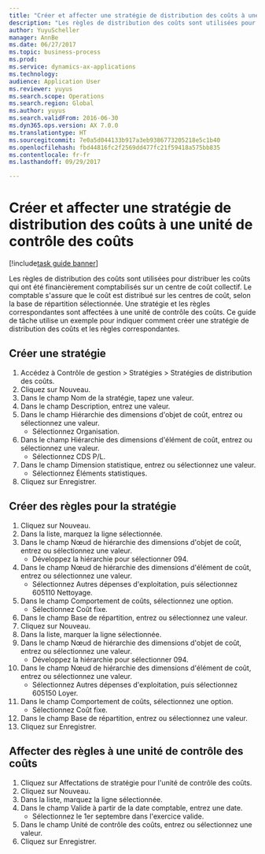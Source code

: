 ```yaml
--- 
title: "Créer et affecter une stratégie de distribution des coûts à une unité de contrôle des coûts"
description: "Les règles de distribution des coûts sont utilisées pour distribuer les coûts qui ont été financièrement comptabilisés sur un centre de coût collectif."
author: YuyuScheller
manager: AnnBe
ms.date: 06/27/2017
ms.topic: business-process
ms.prod: 
ms.service: dynamics-ax-applications
ms.technology: 
audience: Application User
ms.reviewer: yuyus
ms.search.scope: Operations
ms.search.region: Global
ms.author: yuyus
ms.search.validFrom: 2016-06-30
ms.dyn365.ops.version: AX 7.0.0
ms.translationtype: HT
ms.sourcegitcommit: 7e0a5d044133b917a3eb9386773205218e5c1b40
ms.openlocfilehash: fbd44816fc2f2569dd477fc21f59418a575bb835
ms.contentlocale: fr-fr
ms.lasthandoff: 09/29/2017

---
```

# <a name="create-and-assign-a-cost-distribution-policy-to-a-cost-control-unit"></a>Créer et affecter une stratégie de distribution des coûts à une unité de contrôle des coûts

[!include[task guide banner](../../includes/task-guide-banner.md)]

Les règles de distribution des coûts sont utilisées pour distribuer les coûts qui ont été financièrement comptabilisés sur un centre de coût collectif. Le comptable s'assure que le coût est distribué sur les centres de coût, selon la base de répartition sélectionnée. Une stratégie et les règles correspondantes sont affectées à une unité de contrôle des coûts. Ce guide de tâche utilise un exemple pour indiquer comment créer une stratégie de distribution des coûts et les règles correspondantes.


## <a name="create-a-policy"></a>Créer une stratégie
1. Accédez à Contrôle de gestion > Stratégies > Stratégies de distribution des coûts.
2. Cliquez sur Nouveau.
3. Dans le champ Nom de la stratégie, tapez une valeur.
4. Dans le champ Description, entrez une valeur.
5. Dans le champ Hiérarchie des dimensions d'objet de coût, entrez ou sélectionnez une valeur.
    * Sélectionnez Organisation.  
6. Dans le champ Hiérarchie des dimensions d'élément de coût, entrez ou sélectionnez une valeur.
    * Sélectionnez CDS P/L.  
7. Dans le champ Dimension statistique, entrez ou sélectionnez une valeur.
    * Sélectionnez Éléments statistiques.  
8. Cliquez sur Enregistrer.

## <a name="create-rules-for-the-policy"></a>Créer des règles pour la stratégie
1. Cliquez sur Nouveau.
2. Dans la liste, marquez la ligne sélectionnée.
3. Dans le champ Nœud de hiérarchie des dimensions d'objet de coût, entrez ou sélectionnez une valeur.
    * Développez la hiérarchie pour sélectionner 094.  
4. Dans le champ Nœud de hiérarchie des dimensions d'élément de coût, entrez ou sélectionnez une valeur.
    * Sélectionnez Autres dépenses d'exploitation, puis sélectionnez 605110 Nettoyage.  
5. Dans le champ Comportement de coûts, sélectionnez une option.
    * Sélectionnez Coût fixe.  
6. Dans le champ Base de répartition, entrez ou sélectionnez une valeur.
7. Cliquez sur Nouveau.
8. Dans la liste, marquer la ligne sélectionnée.
9. Dans le champ Nœud de hiérarchie des dimensions d'objet de coût, entrez ou sélectionnez une valeur.
    * Développez la hiérarchie pour sélectionner 094.  
10. Dans le champ Nœud de hiérarchie des dimensions d'élément de coût, entrez ou sélectionnez une valeur.
    * Sélectionnez Autres dépenses d'exploitation, puis sélectionnez 605150 Loyer.  
11. Dans le champ Comportement de coûts, sélectionnez une option.
    * Sélectionnez Coût fixe.  
12. Dans le champ Base de répartition, entrez ou sélectionnez une valeur.
13. Cliquez sur Enregistrer.

## <a name="assign-rules-to-a-cost-control-unit"></a>Affecter des règles à une unité de contrôle des coûts
1. Cliquez sur Affectations de stratégie pour l'unité de contrôle des coûts.
2. Cliquez sur Nouveau.
3. Dans la liste, marquez la ligne sélectionnée.
4. Dans le champ Valide à partir de la date comptable, entrez une date.
    * Sélectionnez le 1er septembre dans l'exercice valide.  
5. Dans le champ Unité de contrôle des coûts, entrez ou sélectionnez une valeur.
6. Cliquez sur Enregistrer.


